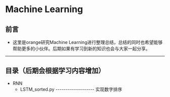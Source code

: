# Machine Learning
## 前言
* 这里是orange研究Machine Learning进行整理总结，总结的同时也希望能够帮助更多的小伙伴。后期如果有学习到新的知识也会与大家一起分享。

------
## 目录（后期会根据学习内容增加）
* RNN
    * LSTM_sorted.py ------------------- 实现数字排序
